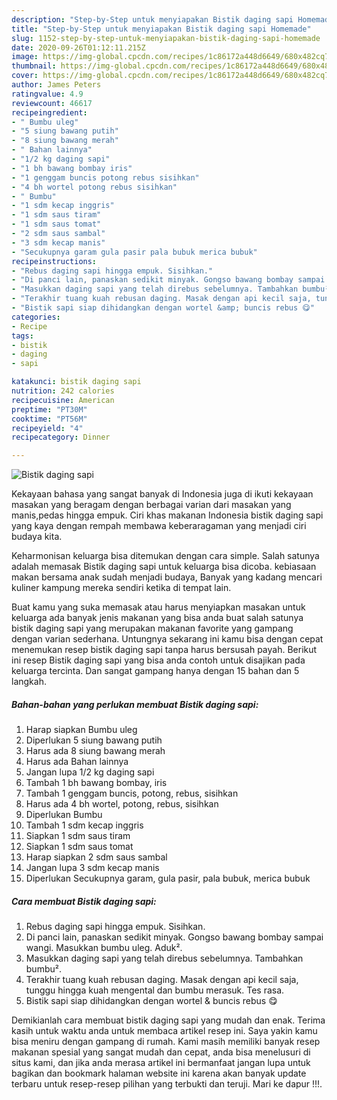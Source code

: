 ```yaml
---
description: "Step-by-Step untuk menyiapakan Bistik daging sapi Homemade"
title: "Step-by-Step untuk menyiapakan Bistik daging sapi Homemade"
slug: 1152-step-by-step-untuk-menyiapakan-bistik-daging-sapi-homemade
date: 2020-09-26T01:12:11.215Z
image: https://img-global.cpcdn.com/recipes/1c86172a448d6649/680x482cq70/bistik-daging-sapi-foto-resep-utama.jpg
thumbnail: https://img-global.cpcdn.com/recipes/1c86172a448d6649/680x482cq70/bistik-daging-sapi-foto-resep-utama.jpg
cover: https://img-global.cpcdn.com/recipes/1c86172a448d6649/680x482cq70/bistik-daging-sapi-foto-resep-utama.jpg
author: James Peters
ratingvalue: 4.9
reviewcount: 46617
recipeingredient:
- " Bumbu uleg"
- "5 siung bawang putih"
- "8 siung bawang merah"
- " Bahan lainnya"
- "1/2 kg daging sapi"
- "1 bh bawang bombay iris"
- "1 genggam buncis potong rebus sisihkan"
- "4 bh wortel potong rebus sisihkan"
- " Bumbu"
- "1 sdm kecap inggris"
- "1 sdm saus tiram"
- "1 sdm saus tomat"
- "2 sdm saus sambal"
- "3 sdm kecap manis"
- "Secukupnya garam gula pasir pala bubuk merica bubuk"
recipeinstructions:
- "Rebus daging sapi hingga empuk. Sisihkan."
- "Di panci lain, panaskan sedikit minyak. Gongso bawang bombay sampai wangi. Masukkan bumbu uleg. Aduk²."
- "Masukkan daging sapi yang telah direbus sebelumnya. Tambahkan bumbu²."
- "Terakhir tuang kuah rebusan daging. Masak dengan api kecil saja, tunggu hingga kuah mengental dan bumbu merasuk. Tes rasa."
- "Bistik sapi siap dihidangkan dengan wortel &amp; buncis rebus 😋"
categories:
- Recipe
tags:
- bistik
- daging
- sapi

katakunci: bistik daging sapi 
nutrition: 242 calories
recipecuisine: American
preptime: "PT30M"
cooktime: "PT56M"
recipeyield: "4"
recipecategory: Dinner

---
```



![Bistik daging sapi](https://img-global.cpcdn.com/recipes/1c86172a448d6649/680x482cq70/bistik-daging-sapi-foto-resep-utama.jpg)

Kekayaan bahasa yang sangat banyak di Indonesia juga di ikuti kekayaan masakan yang beragam dengan berbagai varian dari masakan yang manis,pedas hingga empuk. Ciri khas makanan Indonesia bistik daging sapi yang kaya dengan rempah membawa keberaragaman yang menjadi ciri budaya kita.


Keharmonisan keluarga bisa ditemukan dengan cara simple. Salah satunya adalah memasak Bistik daging sapi untuk keluarga bisa dicoba. kebiasaan makan bersama anak sudah menjadi budaya, Banyak yang kadang mencari kuliner kampung mereka sendiri ketika di tempat lain.



Buat kamu yang suka memasak atau harus menyiapkan masakan untuk keluarga ada banyak jenis makanan yang bisa anda buat salah satunya bistik daging sapi yang merupakan makanan favorite yang gampang dengan varian sederhana. Untungnya sekarang ini kamu bisa dengan cepat menemukan resep bistik daging sapi tanpa harus bersusah payah.
Berikut ini resep Bistik daging sapi yang bisa anda contoh untuk disajikan pada keluarga tercinta. Dan sangat gampang hanya dengan 15 bahan dan 5 langkah.


<!--inarticleads1-->

##### Bahan-bahan yang perlukan membuat Bistik daging sapi:

1. Harap siapkan  Bumbu uleg
1. Diperlukan 5 siung bawang putih
1. Harus ada 8 siung bawang merah
1. Harus ada  Bahan lainnya
1. Jangan lupa 1/2 kg daging sapi
1. Tambah 1 bh bawang bombay, iris
1. Tambah 1 genggam buncis, potong, rebus, sisihkan
1. Harus ada 4 bh wortel, potong, rebus, sisihkan
1. Diperlukan  Bumbu
1. Tambah 1 sdm kecap inggris
1. Siapkan 1 sdm saus tiram
1. Siapkan 1 sdm saus tomat
1. Harap siapkan 2 sdm saus sambal
1. Jangan lupa 3 sdm kecap manis
1. Diperlukan Secukupnya garam, gula pasir, pala bubuk, merica bubuk




<!--inarticleads2-->

##### Cara membuat  Bistik daging sapi:

1. Rebus daging sapi hingga empuk. Sisihkan.
1. Di panci lain, panaskan sedikit minyak. Gongso bawang bombay sampai wangi. Masukkan bumbu uleg. Aduk².
1. Masukkan daging sapi yang telah direbus sebelumnya. Tambahkan bumbu².
1. Terakhir tuang kuah rebusan daging. Masak dengan api kecil saja, tunggu hingga kuah mengental dan bumbu merasuk. Tes rasa.
1. Bistik sapi siap dihidangkan dengan wortel &amp; buncis rebus 😋




Demikianlah cara membuat bistik daging sapi yang mudah dan enak. Terima kasih untuk waktu anda untuk membaca artikel resep ini. Saya yakin kamu bisa meniru dengan gampang di rumah. Kami masih memiliki banyak resep makanan spesial yang sangat mudah dan cepat, anda bisa menelusuri di situs kami, dan jika anda merasa artikel ini bermanfaat jangan lupa untuk bagikan dan bookmark halaman website ini karena akan banyak update terbaru untuk resep-resep pilihan yang terbukti dan teruji. Mari ke dapur !!!. 
